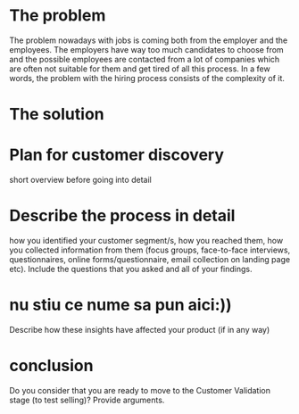 # The problem

The problem nowadays with jobs is coming both from the employer and the employees. The employers have way too much candidates to choose from and the possible employees are contacted from a lot of companies which are often not suitable for them and get tired of all this process. In a few words, the problem with the hiring process consists of the complexity of it.

# The solution



# Plan for customer discovery 
short overview before going into detail

# Describe the process in detail

 how you identified your customer segment/s, how you reached them, how you collected information from them (focus groups, face-to-face interviews, questionnaires, online forms/questionnaire, email collection on landing page etc). Include the questions that you asked and all of your findings.
 
 # nu stiu ce nume sa pun aici:))
 Describe how these insights have affected your product (if in any way)
 
 # conclusion
 Do you consider that you are ready to move to the Customer Validation stage (to test selling)? Provide arguments.
 
 
